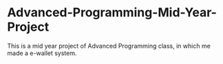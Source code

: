 # Advanced-Programming-Mid-Year-Project
This is a mid year project of Advanced Programming class, in which me made a e-wallet system.
